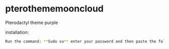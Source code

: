 # pterothememooncloud
Pterodactyl theme purple

installation:

```sh
Run the command: **Sudo su** enter your password and then paste the following command: bash <(curl https://raw.githubusercontent.com/Angelillo15/IceMinecraftTheme/main/install.sh)
```
